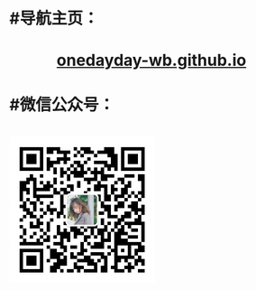 # #导航主页：

# <center> [onedayday-wb.github.io](https://onedayday-wb.github.io)</center>

# #微信公众号：
# ![微信公众号：](https://github.com/onedayday-wb/onedayday-wb.github.io/blob/main/images/WeChat%20official%20account.jpg)

